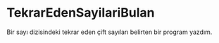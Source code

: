 # TekrarEdenSayilariBulan

Bir sayı dizisindeki tekrar eden çift sayıları belirten bir program yazdım.
